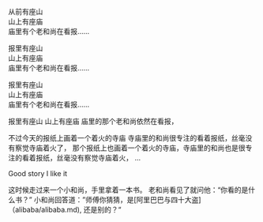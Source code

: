 从前有座山  
山上有座庙  
庙里有个老和尚在看报……


报里有座山  
山上有座庙  
庙里有个老和尚在看报……

报里有座山  
山上有座庙  
庙里有个老和尚在看报……

报里有座山
山上有座庙
庙里的那个老和尚依然在看报，

不过今天的报纸上画着一个着火的寺庙
寺庙里的和尚很专注的看着报纸，丝毫没有察觉寺庙着火了，
那个报纸上也画着一个着火的寺庙，寺庙里的和尚也是很专注的看着报纸，丝毫没有察觉寺庙着火，
...




Good story
I like it

这时候走过来一个小和尚，手里拿着一本书。
老和尚看见了就问他：“你看的是什么书？”
小和尚回答道：”师傅你猜猜，是[阿里巴巴与四十大盗]（alibaba/alibaba.md), 还是别的？“